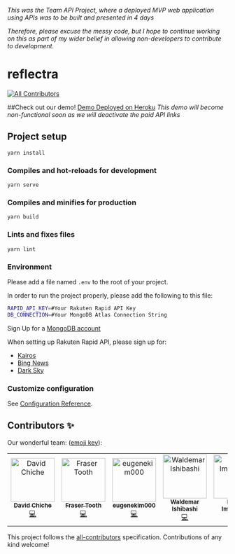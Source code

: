 
_This was the Team API Project, where a deployed MVP web application using APIs was to be built and presented in 4 days_

_Therefore, please excuse the messy code, but I hope to continue working on this as part of my wider belief in allowing non-developers to contribute to development._


# reflectra
[![All Contributors](https://img.shields.io/badge/all_contributors-5-orange.svg?style=flat-square)](#contributors)

##Check out our demo!
[Demo Deployed on Heroku](https://reflectra.herokuapp.com/)
_This demo will become non-functional soon as we will deactivate the paid API links_

## Project setup
```
yarn install
```

### Compiles and hot-reloads for development
```
yarn serve
```

### Compiles and minifies for production
```
yarn build
```

### Lints and fixes files
```
yarn lint
```

### Environment
Please add a file named ```.env``` to the root of your project.

In order to run the project properly, please add the following to this file:
```bash
RAPID_API_KEY=#Your Rakuten Rapid API Key
DB_CONNECTION=#Your MongoDB Atlas Connection String
```
Sign Up for a [MongoDB account](https://cloud.mongodb.com)

When setting up Rakuten Rapid API, please sign up for:
- [Kairos](https://english.api.rakuten.net/KairosAPI/api/kairos-face-recognition)
- [Bing News](https://english.api.rakuten.net/microsoft-azure/api/bing-news-search)
- [Dark Sky](https://english.api.rakuten.net/darkskyapis/api/dark-sky)

### Customize configuration
See [Configuration Reference](https://cli.vuejs.org/config/).

## Contributors ✨

Our wonderful team: ([emoji key](https://allcontributors.org/docs/en/emoji-key)):

<!-- ALL-CONTRIBUTORS-LIST:START - Do not remove or modify this section -->
<!-- prettier-ignore -->
<table>
  <tr>
    <td align="center"><a href="https://github.com/chiched"><img src="https://avatars2.githubusercontent.com/u/54376843?v=4" width="100px;" alt="David Chiche"/><br /><sub><b>David Chiche</b></sub></a><br /><a href="https://github.com/FraserTooth/smart_mirror_app/commits?author=chiched" title="Code">💻</a></td>
    <td align="center"><a href="https://github.com/FraserTooth"><img src="https://avatars1.githubusercontent.com/u/25011388?v=4" width="100px;" alt="Fraser Tooth"/><br /><sub><b>Fraser Tooth</b></sub></a><br /><a href="https://github.com/FraserTooth/smart_mirror_app/commits?author=FraserTooth" title="Code">💻</a></td>
    <td align="center"><a href="https://github.com/eugenekim000"><img src="https://avatars2.githubusercontent.com/u/21001242?v=4" width="100px;" alt="eugenekim000"/><br /><sub><b>eugenekim000</b></sub></a><br /><a href="https://github.com/FraserTooth/smart_mirror_app/commits?author=eugenekim000" title="Code">💻</a></td>
    <td align="center"><a href="https://github.com/baruishi"><img src="https://avatars2.githubusercontent.com/u/48074024?v=4" width="100px;" alt="Waldemar Ishibashi"/><br /><sub><b>Waldemar Ishibashi</b></sub></a><br /><a href="https://github.com/FraserTooth/smart_mirror_app/commits?author=baruishi" title="Code">💻</a></td>
    <td align="center"><a href="https://github.com/Imamachi-n"><img src="https://avatars3.githubusercontent.com/u/4005125?s=400&v=4" width="100px;" alt="Naoto Imamachi"/><br /><sub><b>Naoto Imamachi</b></sub></a><br /><a href="https://github.com/FraserTooth/smart_mirror_app/commits?author=Imamachi-n" title="Code">💻</a></td>
  </tr>
</table>

<!-- ALL-CONTRIBUTORS-LIST:END -->

This project follows the [all-contributors](https://github.com/all-contributors/all-contributors) specification. Contributions of any kind welcome!
